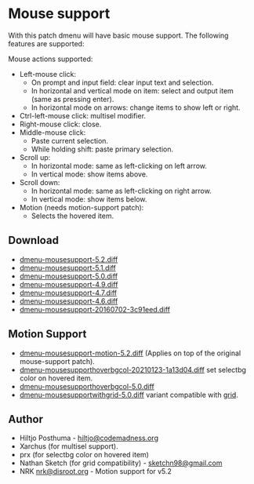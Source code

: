 Mouse support
=============
With this patch dmenu will have basic mouse support. The following features are
supported:

Mouse actions supported:

* Left-mouse click:
  * On prompt and input field: clear input text and selection.
  * In horizontal and vertical mode on item: select and output item (same as
    pressing enter).
  * In horizontal mode on arrows: change items to show left or right.
* Ctrl-left-mouse click: multisel modifier.
* Right-mouse click: close.
* Middle-mouse click:
  * Paste current selection.
  * While holding shift: paste primary selection.
* Scroll up:
  * In horizontal mode: same as left-clicking on left arrow.
  * In vertical mode: show items above.
* Scroll down:
  * In horizontal mode: same as left-clicking on right arrow.
  * In vertical mode: show items below.
* Motion (needs motion-support patch):
  * Selects the hovered item.

Download
--------
* [dmenu-mousesupport-5.2.diff](dmenu-mousesupport-5.2.diff)
* [dmenu-mousesupport-5.1.diff](dmenu-mousesupport-5.1.diff)
* [dmenu-mousesupport-5.0.diff](dmenu-mousesupport-5.0.diff)
* [dmenu-mousesupport-4.9.diff](dmenu-mousesupport-4.9.diff)
* [dmenu-mousesupport-4.7.diff](dmenu-mousesupport-4.7.diff)
* [dmenu-mousesupport-4.6.diff](dmenu-mousesupport-4.6.diff)
* [dmenu-mousesupport-20160702-3c91eed.diff](dmenu-mousesupport-20160702-3c91eed.diff)

Motion Support
--------------
* [dmenu-mousesupport-motion-5.2.diff](dmenu-mousesupport-motion-5.2.diff)
  (Applies on top of the original mouse-support patch).
* [dmenu-mousesupporthoverbgcol-20210123-1a13d04.diff](dmenu-mousesupporthoverbgcol-20210123-1a13d04.diff)
  set selectbg color on hovered item.
* [dmenu-mousesupporthoverbgcol-5.0.diff](dmenu-mousesupporthoverbgcol-5.0.diff)
* [dmenu-mousesupportwithgrid-5.0.diff](dmenu-mousesupportwithgrid-5.0.diff)
  variant compatible with [grid](../grid).


Author
------
* Hiltjo Posthuma - <hiltjo@codemadness.org>
* Xarchus (for multisel support).
* prx (for selectbg color on hovered item)
* Nathan Sketch (for grid compatibility) - <sketchn98@gmail.com>
* NRK <nrk@disroot.org> - Motion support for v5.2
